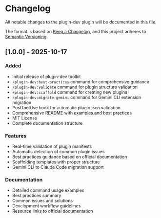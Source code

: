 # Changelog

All notable changes to the plugin-dev plugin will be documented in this file.

The format is based on [Keep a Changelog](https://keepachangelog.com/en/1.0.0/),
and this project adheres to [Semantic Versioning](https://semver.org/spec/v2.0.0.html).

## [1.0.0] - 2025-10-17

### Added
- Initial release of plugin-dev toolkit
- `/plugin-dev:best-practices` command for comprehensive guidance
- `/plugin-dev:validate` command for plugin structure validation
- `/plugin-dev:scaffold` command for creating new plugins
- `/plugin-dev:migrate-gemini` command for Gemini CLI extension migration
- PostToolUse hook for automatic plugin.json validation
- Comprehensive README with examples and best practices
- MIT License
- Complete documentation structure

### Features
- Real-time validation of plugin manifests
- Automatic detection of common plugin issues
- Best practices guidance based on official documentation
- Scaffolding templates with proper structure
- Gemini CLI to Claude Code migration support

### Documentation
- Detailed command usage examples
- Best practices summary
- Common issues and solutions
- Development workflow guidelines
- Resource links to official documentation
